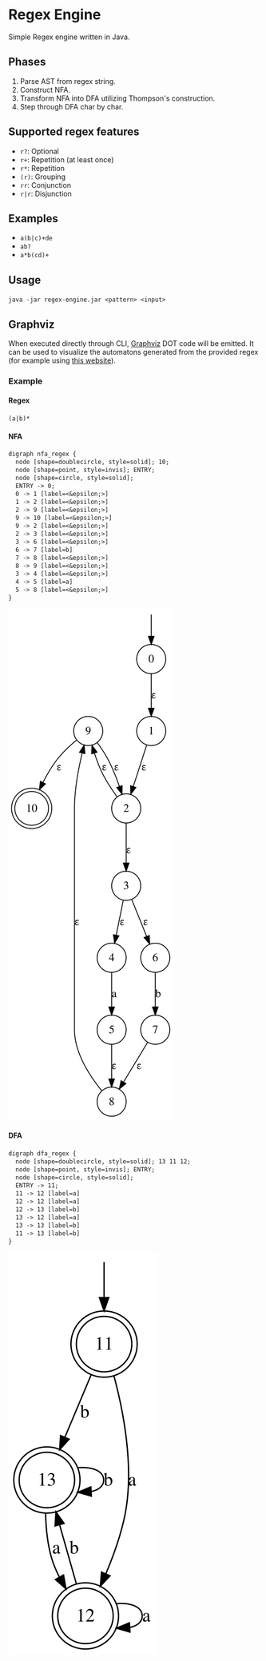 # Regex Engine
Simple Regex engine written in Java.

## Phases
1. Parse AST from regex string.
2. Construct NFA.
3. Transform NFA into DFA utilizing Thompson's construction.
4. Step through DFA char by char.

## Supported regex features
- `r?`: Optional
- `r+`: Repetition (at least once)
- `r*`: Repetition
- `(r)`: Grouping
- `rr`: Conjunction
- `r|r`: Disjunction

## Examples
- `a(b|c)+de`
- `ab?`
- `a*b(cd)+`

## Usage
`java -jar regex-engine.jar <pattern> <input>`


## Graphviz
When executed directly through CLI, [Graphviz](https://graphviz.org/) DOT code will be emitted. 
It can be used to visualize the automatons generated from the provided regex (for example using 
[this website](http://magjac.com/graphviz-visual-editor/)).
### Example
#### Regex
`(a|b)*`

#### NFA
```graphviz
digraph nfa_regex {
  node [shape=doublecircle, style=solid]; 10;
  node [shape=point, style=invis]; ENTRY;
  node [shape=circle, style=solid];
  ENTRY -> 0;
  0 -> 1 [label=<&epsilon;>]
  1 -> 2 [label=<&epsilon;>]
  2 -> 9 [label=<&epsilon;>]
  9 -> 10 [label=<&epsilon;>]
  9 -> 2 [label=<&epsilon;>]
  2 -> 3 [label=<&epsilon;>]
  3 -> 6 [label=<&epsilon;>]
  6 -> 7 [label=b]
  7 -> 8 [label=<&epsilon;>]
  8 -> 9 [label=<&epsilon;>]
  3 -> 4 [label=<&epsilon;>]
  4 -> 5 [label=a]
  5 -> 8 [label=<&epsilon;>]
}
```
![NFA](assets/examples/nfa.svg)

#### DFA
```graphviz
digraph dfa_regex {
  node [shape=doublecircle, style=solid]; 13 11 12;
  node [shape=point, style=invis]; ENTRY;
  node [shape=circle, style=solid];
  ENTRY -> 11;
  11 -> 12 [label=a]
  12 -> 12 [label=a]
  12 -> 13 [label=b]
  13 -> 12 [label=a]
  13 -> 13 [label=b]
  11 -> 13 [label=b]
}
```
![NFA](assets/examples/dfa.svg)